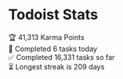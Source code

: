 
# Todoist Stats

<!-- TODO-IST:START -->
🏆  41,313 Karma Points           
🌸  Completed 6 tasks today           
✅  Completed 16,331 tasks so far           
⏳  Longest streak is 209 days
<!-- TODO-IST:END -->
